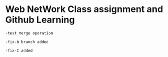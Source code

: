 # Web NetWork Class assignment and Github Learning

	-test merge operation

	-fix-b branch added
	
	-fix-C added
